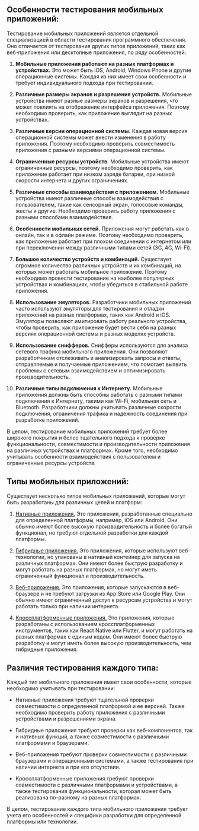 ## Особенности тестирования мобильных приложений:

Тестирование мобильных приложений является отдельной специализацией в области тестирования программного обеспечения. Оно отличается от тестирования других типов приложений, таких как веб-приложения или десктопные приложения, по ряду особенностей:

1. **Мобильные приложения работают на разных платформах и устройствах.** Это может быть iOS, Android, Windows Phone и другие операционные системы. Каждая из них имеет свои особенности и требует индивидуального подхода при тестировании.

2. **Различные размеры экранов и разрешения устройств.** Мобильные устройства имеют разные размеры экранов и разрешения, что может повлиять на отображение интерфейса приложения. Поэтому необходимо проверить, как приложение выглядит на разных устройствах.

3. **Различные версии операционной системы.** Каждая новая версия операционной системы может внести изменения в работу приложения. Поэтому необходимо проверить совместимость приложения с разными версиями операционной системы.

4. **Ограниченные ресурсы устройств.** Мобильные устройства имеют ограниченные ресурсы, поэтому необходимо проверить, как приложение работает при низком заряде батареи, при низкой скорости интернета и других ограничениях.

5. **Различные способы взаимодействия с приложением.** Мобильные устройства имеют различные способы взаимодействия с пользователем, такие как сенсорный экран, голосовые команды, жесты и другие. Необходимо проверить работу приложения с разными способами взаимодействия.

6. **Особенности мобильных сетей.** Приложения могут работать как в онлайн, так и в офлайн режиме. Поэтому необходимо проверить, как приложение работает при плохом соединении с интернетом или при переключении между различными типами сетей (3G, 4G, Wi-Fi).

7. **Большое количество устройств и комбинаций.** Существует огромное количество различных устройств и их комбинаций, на которых может работать мобильное приложение. Поэтому необходимо провести тестирование на наиболее популярных устройствах и комбинациях, чтобы убедиться в стабильной работе приложения.

8. **Использование эмуляторов.** Разработчики мобильных приложений часто используют эмуляторы для тестирования и отладки приложений на разных платформах, таких как Android и iOS. Эмуляторы позволяют имитировать работу реального устройства, чтобы проверить, как приложение будет вести себя на разных версиях операционной системы и разных моделях устройств.

9. **Использование снифферов.** Снифферы используются для анализа сетевого трафика мобильного приложения. Они позволяют разработчикам отслеживать и анализировать запросы и ответы, отправляемые и получаемые приложением, что помогает выявить проблемы с сетевым взаимодействием и оптимизировать производительность.

10. **Различные типы подключения к Интернету.** Мобильные приложения должны быть способны работать с разными типами подключения к Интернету, такими как Wi-Fi, мобильная сеть и Bluetooth. Разработчики должны учитывать различные скорости подключения, ограничения трафика и надежность соединения при разработке приложений.

В целом, тестирование мобильных приложений требует более широкого покрытия и более тщательного подхода к проверке функциональности, совместимости и производительности приложения на различных устройствах и платформах. Кроме того, необходимо учитывать особенности взаимодействия с пользователем и ограниченные ресурсы устройств.

## Типы мобильных приложений:

Существует несколько типов мобильных приложений, которые могут быть разработаны для различных целей и платформ:

1. <u>Нативные приложения.</u> Это приложения, разработанные специально для определенной платформы, например, iOS или Android. Они обычно имеют более высокую производительность и более богатый функционал, но требуют отдельной разработки для каждой платформы.

2. <u>Гибридные приложения.</u> Это приложения, которые используют веб-технологии, но упакованы в нативный контейнер для запуска на различных платформах. Они имеют более быструю разработку и могут работать на разных платформах, но могут иметь ограниченный функционал и производительность.

3. <u>Веб-приложения.</u> Это приложения, которые запускаются в веб-браузере и не требуют загрузки из App Store или Google Play. Они обычно имеют ограниченный доступ к ресурсам устройства и могут работать только при наличии интернета.

4. <u>Кроссплатформенные приложения.</u> Это приложения, которые разработаны с использованием кроссплатформенных инструментов, таких как React Native или Flutter, и могут работать на разных платформах с единым кодом. Они имеют более быструю разработку и могут иметь более высокую производительность, чем гибридные приложения.

##  Различия тестирования каждого типа:

Каждый тип мобильного приложения имеет свои особенности, которые необходимо учитывать при тестировании:

- Нативные приложения требуют тщательной проверки совместимости с определенной платформой и ее версией. Также необходимо проверить работу приложения с различными устройствами и разрешениями экрана.

- Гибридные приложения требуют проверки как веб-компонентов, так и нативных функций, а также совместимости с различными платформами и браузерами.

- Веб-приложения требуют проверки совместимости с различными браузерами и операционными системами, а также тестирования при наличии интернета и при его отсутствии.

- Кроссплатформенные приложения требуют проверки совместимости с различными платформами и устройствами, а также тестирования функциональности, которая может быть реализована по-разному на разных платформах.

В целом, тестирование каждого типа мобильного приложения требует учета его особенностей и специфики разработки для определенной платформы или технологии.